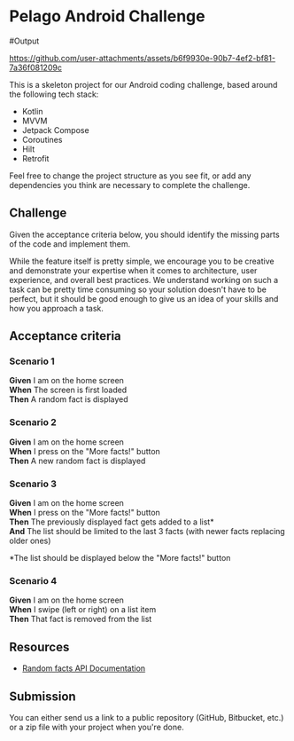 # Pelago Android Challenge

#Output

https://github.com/user-attachments/assets/b6f9930e-90b7-4ef2-bf81-7a36f081209c

This is a skeleton project for our Android coding challenge, based around the following tech stack:

- Kotlin
- MVVM
- Jetpack Compose
- Coroutines
- Hilt
- Retrofit

Feel free to change the project structure as you see fit, or add any dependencies you think are necessary to complete
the challenge.

## Challenge

Given the acceptance criteria below, you should identify the missing parts of the code and implement them.

While the feature itself is pretty simple, we encourage you to be creative and demonstrate your expertise when it comes
to architecture, user experience, and overall best practices.
We understand working on such a task can be pretty time consuming so your solution doesn't have to be perfect, but it
should be good enough to give us an idea of your skills and how you approach a task.

## Acceptance criteria

### Scenario 1

**Given** I am on the home screen \
**When** The screen is first loaded \
**Then** A random fact is displayed

### Scenario 2

**Given** I am on the home screen \
**When** I press on the "More facts!" button \
**Then** A new random fact is displayed

### Scenario 3

**Given** I am on the home screen \
**When** I press on the "More facts!" button \
**Then** The previously displayed fact gets added to a list* \
**And** The list should be limited to the last 3 facts (with newer facts replacing older ones)

*The list should be displayed below the "More facts!" button

### Scenario 4

**Given** I am on the home screen \
**When** I swipe (left or right) on a list item \
**Then** That fact is removed from the list

## Resources

- [Random facts API Documentation](https://uselessfacts.jsph.pl/)

## Submission

You can either send us a link to a public repository (GitHub, Bitbucket, etc.) or a zip file with your project when
you're done.
